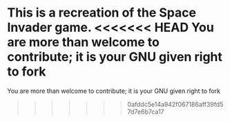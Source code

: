 This is a recreation of the Space Invader game. 
<<<<<<< HEAD
You are more than welcome to contribute; it is your GNU given right to fork
=======
You are more than welcome to contribute; it is your GNU given right to fork
>>>>>>> 0afddc5e14a942f067186aff39fd57d7e6b7ca17
